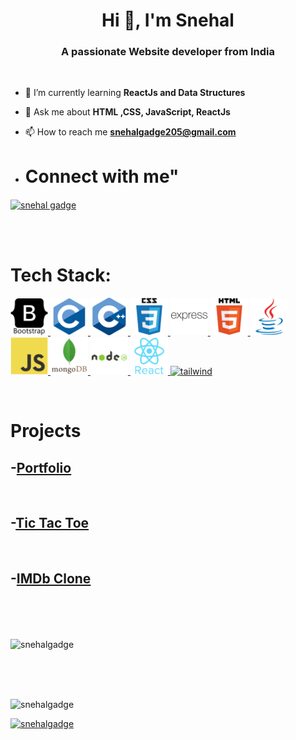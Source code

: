 <h1 align="center">Hi 👋, I'm Snehal</h1>
<h3 align="center">A passionate Website developer from India</h3>
<br>

- 🌱 I’m currently learning **ReactJs and Data Structures**

- 💬 Ask me about **HTML ,CSS, JavaScript, ReactJs**

- 📫 How to reach me **snehalgadge205@gmail.com**
- <h1>Connect with me"
<p align="left">
<a href="https://linkedin.com/in/snehal gadge" target="blank"><img align="center" src="https://raw.githubusercontent.com/rahuldkjain/github-profile-readme-generator/master/src/images/icons/Social/linked-in-alt.svg" alt="snehal gadge" height="30" width="40" /></a>
</p>
<br>

<br>
<h1 align="left">Tech Stack:</h1>
<p align="left"> <a href="https://getbootstrap.com" target="_blank" rel="noreferrer"> <span>   </span> <img src="https://raw.githubusercontent.com/devicons/devicon/master/icons/bootstrap/bootstrap-plain-wordmark.svg" alt="bootstrap" width="60" height="60"/> </a> <a href="https://www.cprogramming.com/" target="_blank" rel="noreferrer"> <img src="https://raw.githubusercontent.com/devicons/devicon/master/icons/c/c-original.svg" alt="c" width="60" height="60"/> </a> <a href="https://www.w3schools.com/cpp/" target="_blank" rel="noreferrer"><span>        </span><img src="https://raw.githubusercontent.com/devicons/devicon/master/icons/cplusplus/cplusplus-original.svg" alt="cplusplus" width="60" height="60"/> </a> <a href="https://www.w3schools.com/css/" target="_blank" rel="noreferrer"> <img src="https://raw.githubusercontent.com/devicons/devicon/master/icons/css3/css3-original-wordmark.svg" alt="css3" width="60" height="60/> </a> <a href="https://expressjs.com" target="_blank" rel="noreferrer"><span>   </span> <img src="https://raw.githubusercontent.com/devicons/devicon/master/icons/express/express-original-wordmark.svg" alt="express" width="60" height="60"/> </a> <a href="https://www.w3.org/html/" target="_blank" rel="noreferrer"> <img src="https://raw.githubusercontent.com/devicons/devicon/master/icons/html5/html5-original-wordmark.svg" alt="html5" width="60" height="60"/> </a> <a href="https://www.java.com" target="_blank" rel="noreferrer"><span>        </span> <img src="https://raw.githubusercontent.com/devicons/devicon/master/icons/java/java-original.svg" alt="java" width="60" height="60"/> </a> <a href="https://developer.mozilla.org/en-US/docs/Web/JavaScript" target="_blank" rel="noreferrer"> <img src="https://raw.githubusercontent.com/devicons/devicon/master/icons/javascript/javascript-original.svg" alt="javascript" width="60 height="60/> </a> <a href="https://www.mongodb.com/" target="_blank" rel="noreferrer"> <img src="https://raw.githubusercontent.com/devicons/devicon/master/icons/mongodb/mongodb-original-wordmark.svg" alt="mongodb" width="60" height="60"/> </a> <a href="https://nodejs.org" target="_blank" rel="noreferrer"><span>       </span> <img src="https://raw.githubusercontent.com/devicons/devicon/master/icons/nodejs/nodejs-original-wordmark.svg" alt="nodejs" width="60" height="60"/> </a> <a href="https://reactjs.org/" target="_blank" rel="noreferrer"> <img src="https://raw.githubusercontent.com/devicons/devicon/master/icons/react/react-original-wordmark.svg" alt="react" width="60" height="60"/> </a> <a href="https://tailwindcss.com/" target="_blank" rel="noreferrer"><span>       </span> <img src="https://www.vectorlogo.zone/logos/tailwindcss/tailwindcss-icon.svg" alt="tailwind" width="60" height="60"/> </a> </p>
<br>

<h1>Projects</h1>
<h2>-<a href='https://github.com/snehalgadge/Full-Stack-JavaScript-Projects-2022-/tree/main/04_REACT/my-portfolio'>Portfolio</a></h3><br>
<h2>-<a href='https://github.com/snehalgadge/Full-Stack-JavaScript-Projects-2022-/tree/main/04_REACT/tic-tac-toe'>Tic Tac Toe</a></h2><br>
<h2>-<a href='https://github.com/snehalgadge/Full-Stack-JavaScript-Projects-2022-/tree/main/04_REACT/movie-api'>IMDb Clone</a></h2><br>
<br>
<br>
<p><img align="center" src="https://github-readme-stats.vercel.app/api/top-langs?username=snehalgadge&show_icons=true&locale=en&layout=compact" alt="snehalgadge" /></p>

<br><br><br>
<p align="left"> <img src="https://komarev.com/ghpvc/?username=snehalgadge&label=Profile%20views&color=0e75b6&style=flat" alt="snehalgadge" /> </p>
<p align="left"> <a href="https://github.com/ryo-ma/github-profile-trophy"><img src="https://github-profile-trophy.vercel.app/?username=snehalgadge" alt="snehalgadge" /></a> </p>
